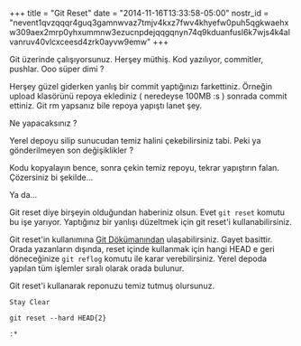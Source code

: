 +++
title = "Git Reset"
date = "2014-11-16T13:33:58-05:00"
nostr_id = "nevent1qvzqqqr4guq3gamnwvaz7tmjv4kxz7fwv4khyefw0puh5qgkwaehxw309aex2mrp0yhxummnw3ezucnpdejqqgqnyn74q9kduanfusl6k7wjs4k4alvanruv40vlcxceesd4zrk0ayvw9emw"
+++

Git üzerinde çalışıyorsunuz. Herşey müthiş. Kod yazılıyor, commitler, pushlar. Ooo süper dimi ?

Herşey güzel giderken yanlış bir commit yaptığınızı farkettiniz. Örneğin upload klasörünü repoya eklediniz ( neredeyse 100MB :s ) sonrada commit ettiniz. Git rm yapsanız bile repoya yapıştı lanet şey.

Ne yapacaksınız ?

Yerel depoyu silip sunucudan temiz halini çekebilirsiniz tabi. Peki ya gönderilmeyen son değişiklikler ?

Kodu kopyalayın bence, sonra çekin temiz repoyu, tekrar yapıştırın falan. Çözersiniz bi şekilde...

Ya da...

Git reset diye birşeyin olduğundan haberiniz olsun. Evet `git reset` komutu bu işe yarıyor. Yaptığınız bir yanlışı düzeltmek için git reset'i kullanabilirsiniz.

Git reset'in kullanımına [Git Dökümanından](http://git-scm.com/docs/git-reset) ulaşabilirsiniz. Gayet basittir. Orada yazanların dışında, reset içinde kullanmak için hangi HEAD e geri döneceğinize `git reflog` komutu ile karar verebilirsiniz. Yerel depoda yapılan tüm işlemler sıralı olarak orada bulunur.

Git reset'i kullanarak reponuzu temiz tutmuş olursunuz.


`Stay Clear`

`git reset --hard HEAD{2}`

`:*`
